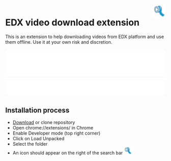 <img align="right" src="icon.png" width="40" />

# EDX video download extension

This is an extension to help downloading videos from EDX platform and use them offline. Use it at your own risk and discretion.

<img src="docs/example.gif" width="600" />

## Installation process

- <a href="https://github.com/carlosvega/edx-video-extension/archive/0.9.zip">Download</a> or clone repository 
- Open chrome://extensions/ in Chrome
- Enable Developer mode (top right corner)
- Click on Load Unpacked
- Select the folder
- An icon should appear on the right of the search bar <img src="icon.png" width="25" />
